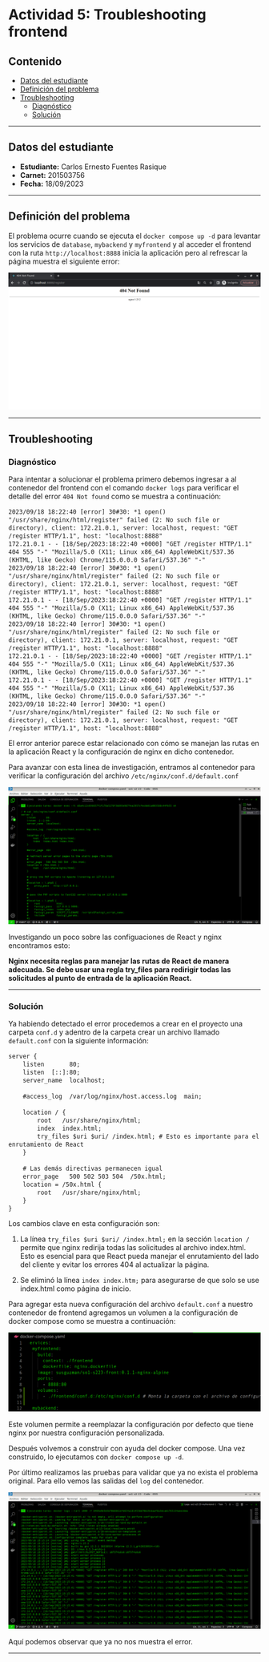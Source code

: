 # Actividad 5: Troubleshooting frontend

## Contenido
- [Datos del estudiante](#datos)
- [Definición del problema](#problema)
- [Troubleshooting](#troubleshooting)
  - [Diagnóstico](#diagnostico)
  - [Solución](#solucion)
---

<a name="datos"></a>
## Datos del estudiante
- **Estudiante:** Carlos Ernesto Fuentes Rasique
- **Carnet:** 201503756
- **Fecha:** 18/09/2023

---

<a name="problema"></a>
## Definición del problema

El problema ocurre cuando se ejecuta el ```docker compose up -d``` para  levantar los servicios de ```database```, ```mybackend``` y ```myfrontend``` y al acceder el frontend con la ruta ```http://localhost:8888``` inicia la aplicación pero al refrescar la página muestra el siguiente error:

![error](screenshots/error.png)

---

<a name="troubleshooting"></a>
## Troubleshooting

<a name="diagnostico"></a>
### Diagnóstico

Para intentar a solucionar el problema primero debemos ingresar a al contenedor del frontend con el comando ```docker logs``` para verificar el detalle del error ```404 Not found``` como se muestra a continuación:

```
2023/09/18 18:22:40 [error] 30#30: *1 open() "/usr/share/nginx/html/register" failed (2: No such file or directory), client: 172.21.0.1, server: localhost, request: "GET /register HTTP/1.1", host: "localhost:8888"
172.21.0.1 - - [18/Sep/2023:18:22:40 +0000] "GET /register HTTP/1.1" 404 555 "-" "Mozilla/5.0 (X11; Linux x86_64) AppleWebKit/537.36 (KHTML, like Gecko) Chrome/115.0.0.0 Safari/537.36" "-"
2023/09/18 18:22:40 [error] 30#30: *1 open() "/usr/share/nginx/html/register" failed (2: No such file or directory), client: 172.21.0.1, server: localhost, request: "GET /register HTTP/1.1", host: "localhost:8888"
172.21.0.1 - - [18/Sep/2023:18:22:40 +0000] "GET /register HTTP/1.1" 404 555 "-" "Mozilla/5.0 (X11; Linux x86_64) AppleWebKit/537.36 (KHTML, like Gecko) Chrome/115.0.0.0 Safari/537.36" "-"
2023/09/18 18:22:40 [error] 30#30: *1 open() "/usr/share/nginx/html/register" failed (2: No such file or directory), client: 172.21.0.1, server: localhost, request: "GET /register HTTP/1.1", host: "localhost:8888"
172.21.0.1 - - [18/Sep/2023:18:22:40 +0000] "GET /register HTTP/1.1" 404 555 "-" "Mozilla/5.0 (X11; Linux x86_64) AppleWebKit/537.36 (KHTML, like Gecko) Chrome/115.0.0.0 Safari/537.36" "-"
172.21.0.1 - - [18/Sep/2023:18:22:40 +0000] "GET /register HTTP/1.1" 404 555 "-" "Mozilla/5.0 (X11; Linux x86_64) AppleWebKit/537.36 (KHTML, like Gecko) Chrome/115.0.0.0 Safari/537.36" "-"
2023/09/18 18:22:40 [error] 30#30: *1 open() "/usr/share/nginx/html/register" failed (2: No such file or directory), client: 172.21.0.1, server: localhost, request: "GET /register HTTP/1.1", host: "localhost:8888"
```


El error anterior parece estar relacionado con cómo se manejan las rutas en la aplicación React y la configuración de nginx en dicho contenedor.

Para avanzar con esta linea de investigación, entramos al contenedor para verificar la configuración del archivo ```/etc/nginx/conf.d/default.conf```

![exec](screenshots/docker_exec.png)

Investigando un poco sobre las configuaciones de React y nginx encontramos esto:

**Nginx necesita reglas para manejar las rutas de React de manera adecuada. Se debe usar una regla try_files para redirigir todas las solicitudes al punto de entrada de la aplicación React.**

---

<a name="solucion"></a>
### Solución

Ya habiendo detectado el error procedemos a crear en el proyecto una carpeta ```conf.d``` y adentro de la carpeta crear un archivo llamado ```default.conf``` con la siguiente información:

```
server {
    listen       80;
    listen  [::]:80;
    server_name  localhost;

    #access_log  /var/log/nginx/host.access.log  main;

    location / {
        root   /usr/share/nginx/html;
        index  index.html;
        try_files $uri $uri/ /index.html; # Esto es importante para el enrutamiento de React
    }

    # Las demás directivas permanecen igual
    error_page   500 502 503 504  /50x.html;
    location = /50x.html {
        root   /usr/share/nginx/html;
    }
}
```
Los cambios clave en esta configuración son:

1. La línea ```try_files $uri $uri/ /index.html;``` en la sección ```location /``` permite que nginx redirija todas las solicitudes al archivo index.html. Esto es esencial para que React pueda manejar el enrutamiento del lado del cliente y evitar los errores 404 al actualizar la página.

2. Se eliminó la línea ```index index.htm;``` para asegurarse de que solo se use index.html como página de inicio. 

Para agregar esta nueva configuración del archivo ```default.conf``` a nuestro contenedor de frontend agregamos un volumen a la configuración de docker compose como se muestra a continuación:

![exec](screenshots/volumen.png)

Este volumen permite a reemplazar la configuración por defecto que tiene nginx por nuestra configuración personalizada.

Después volvemos a construir con ayuda del docker compose. Una vez construido, lo ejecutamos con ```docker compose up -d```.

Por último realizamos las pruebas para validar que ya no exista el problema original. Para ello vemos las salidas del ```log``` del contenedor.

![exec](screenshots/problema_resuelto.png)

Aquí podemos observar que ya no nos muestra el error.

---
